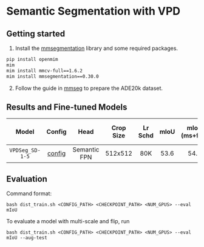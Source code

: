 # Semantic Segmentation with VPD
## Getting started 

1. Install the [mmsegmentation](https://github.com/open-mmlab/mmsegmentation) library and some required packages.

```bash
pip install openmim
mim
mim install mmcv-full==1.6.2
mim install mmsegmentation==0.30.0
```

2. Follow the guide in [mmseg](https://github.com/open-mmlab/mmsegmentation/blob/master/docs/dataset_prepare.md) to prepare the ADE20k dataset.


## Results and Fine-tuned Models

| Model | Config | Head | Crop Size | Lr Schd | mIoU | mIoU (ms+flip)  | Fine-tuned Model |
|:---:|:---:|:---:|:---:|:---:| :---:|:---:|:---:|
| ```VPDSeg_SD-1-5``` | [config](configs/fpn_vpd_sd1-5_512x512_gpu8x2.py) | Semantic FPN | 512x512 | 80K | 53.6 | 54.7 | [Tsinghua Cloud]() |


## Evaluation
Command format:
```
bash dist_train.sh <CONFIG_PATH> <CHECKPOINT_PATH> <NUM_GPUS> --eval mIoU
```
To evaluate a model with multi-scale and flip, run
```
bash dist_train.sh <CONFIG_PATH> <CHECKPOINT_PATH> <NUM_GPUS> --eval mIoU --aug-test
```
